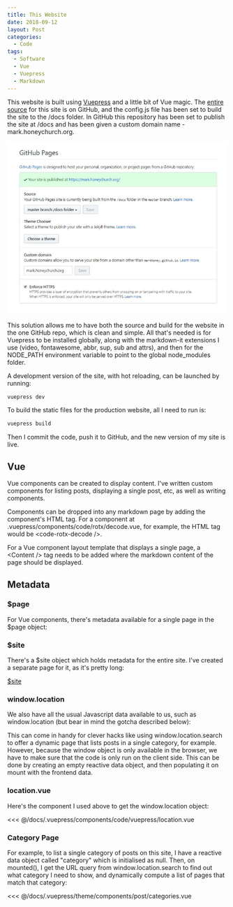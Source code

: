 ```yaml
---
title: This Website
date: 2018-09-12
layout: Post
categories:
  - Code
tags:
  - Software
  - Vue
  - Vuepress
  - Markdown
---
```


This website is built using [Vuepress](https://vuepress.vuejs.org/) and a little bit of Vue magic. The [entire source](https://github.com/markhoney/mark.honeychurch.org) for this site is on GitHub, and the config.js file has been set to build the site to the /docs folder. In GitHub this repository has been set to publish the site at /docs and has been given a custom domain name - mark.honeychurch.org.

<!-- more -->

![GitHub Pages](./Screenshot_1.jpg)

This solution allows me to have both the source and build for the website in the one GitHub repo, which is clean and simple. All that's needed is for Vuepress to be installed globally, along with the markdown-it extensions I use (video, fontawesome, abbr, sup, sub and attrs), and then for the NODE_PATH environment variable to point to the global node_modules folder.

A development version of the site, with hot reloading, can be launched by running:

```bash
vuepress dev
```

To build the static files for the production website, all I need to run is:

```bash
vuepress build
```

Then I commit the code, push it to GitHub, and the new version of my site is live.

## Vue

Vue components can be created to display content. I've written custom components for listing posts, displaying a single post, etc, as well as writing components.

Components can be dropped into any markdown page by adding the component's HTML tag. For a component at .vuepress/components/code/rotx/decode.vue, for example, the HTML tag would be &lt;code-rotx-decode /&gt;.

For a Vue component layout template that displays a single page, a &lt;Content /&gt; tag needs to be added where the markdown content of the page should be displayed.

## Metadata

### $page

For Vue components, there's metadata available for a single page in the $page object:

<code-vuepress-page />

### $site

There's a $site object which holds metadata for the entire site. I've created a separate page for it, as it's pretty long:

[$site](./site)

<!--
### $route

There's a $route object as well:

[$route](./route.md)
-->

### window.location

We also have all the usual Javascript data available to us, such as window.location (but bear in mind the gotcha described below):

<code-vuepress-location />

This can come in handy for clever hacks like using window.location.search to offer a dynamic page that lists posts in a single category, for example. However, because the window object is only available in the browser, we have to make sure that the code is only run on the client side. This can be done by creating an empty reactive data object, and then populating it on mount with the frontend data.

### location.vue

Here's the component I used above to get the window.location object:

<<< @/docs/.vuepress/components/code/vuepress/location.vue

### Category Page

For example, to list a single category of posts on this site, I have a reactive data object called "category" which is initialised as null. Then, on mounted(), I get the URL query from window.location.search to find out what category I need to show, and dynamically compute a list of pages that match that category:

<<< @/docs/.vuepress/theme/components/post/categories.vue

<!--
## This page

As an example, here is the markdown for this web page. There is a [Front Matter](https://jekyllrb.com/docs/front-matter/) section at the top of the page, followed by the page markdown.

<<< @/docs/blog/code/website/index.md
-->
